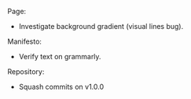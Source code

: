 Page:
  * Investigate background gradient (visual lines bug).

Manifesto:
  * Verify text on grammarly.

Repository:
  * Squash commits on v1.0.0
